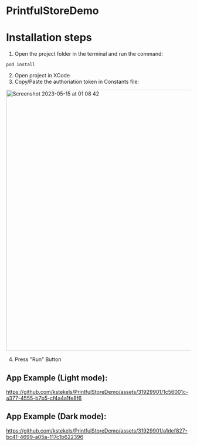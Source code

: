 # PrintfulStoreDemo

# Installation steps

1. Open the project folder in the terminal and run the command:
```
pod install
```
2. Open project in XCode
3. Copy/Paste the authoriation token in Constants file:

<img width="713" alt="Screenshot 2023-05-15 at 01 08 42" src="https://github.com/kstekels/PrintfulStoreDemo/assets/31929901/c8db72a1-9c9b-4671-965f-a5ac501fd222">

4. Press "Run" Button

## App Example (Light mode):
https://github.com/kstekels/PrintfulStoreDemo/assets/31929901/1c56001c-a377-4555-b7b5-cf4a4a1fe8f6

## App Example (Dark mode):
https://github.com/kstekels/PrintfulStoreDemo/assets/31929901/a1def827-bc41-4699-a05a-117c1b622396



